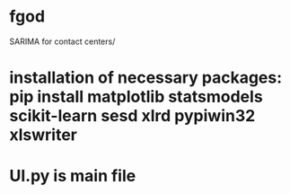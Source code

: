 # fgod
SARIMA for contact centers/
# installation of necessary packages: pip install matplotlib statsmodels scikit-learn sesd xlrd pypiwin32 xlswriter
# UI.py is main file 
